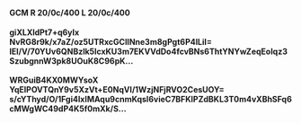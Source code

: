 #### GCM R 20/0c/400 L 20/0c/400
**giXLXldPt7+q6yIx**<br/>**NvRG8r9k/x7aZ/oz5UTRxcGClINne3m8gPgt6P4ILiI=**<br/>**lEI/V/70YUv6QNBzlk5IcxKU3m7EKVVdDo4fcvBNs6ThtYNYwZeqEoIqz3SzubgnnW3pk8UOuK8C96pK...**<br/><br/>
**WRGuiB4KX0MWYsoX**<br/>**YqElPOVTQnY9v5XzVt+E0NqVI/1WzjNFjRVO2CesUOY=**<br/>**s/cYThyd/O/1Fgi4IxIMAqu9cnmKqsl6vieC7BFKlPZdBKL3T0m4vXBhSFq6cMWgWC49dP4K5f0mXk/S...**